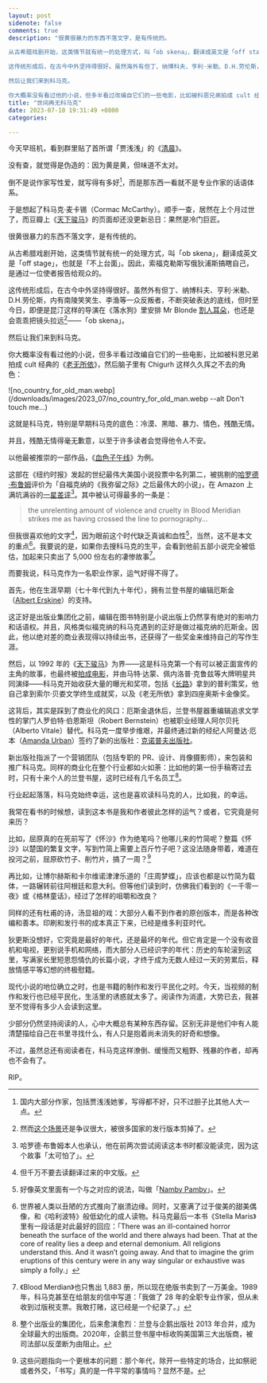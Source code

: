 ```yaml
---
layout: post
sidenote: false
comments: true
description: "很黄很暴力的东西不落文字，是有传统的。

从古希腊戏剧开始，这类情节就有统一的处理方式，叫「ob skena」，翻译成英文是「off stage」，也就是「不上台面」。因此，索福克勒斯写俄狄浦斯搞瞎自己，是通过一位使者报告给观众的。

这传统形成后，在古今中外坚持得很好。虽然海外有但丁、纳博科夫、亨利·米勒、D.H.劳伦斯，我们有南陵笑笑生、李渔等等反叛者，在不断突破表达的底线，但时至今日，即便是昆汀这样的导演在《落水狗》里安排 Mr Blonde 割人耳朵，也还是会乖乖把镜头拉远2——「ob skena」。

然后让我们来到科马克。

你大概率没有看过他的小说，但多半看过改编自它们的一些电影，比如被科恩兄弟拍成 cult 经典的《老无所依》，然后脑子里有 Chigurh 这样久久挥之不去的角色"
title: "世间再无科马克"
date: 2023-07-10 19:31:49 +0800
categories:

---
```


今天早班机，看到群里贴了首所谓「贾浅浅」的《[清晨](https://www.douyin.com/zhuanti/7242077867406952487)》。

没有查，就觉得是伪造的：因为黄是黄，但味道不太对。

倒不是说作家写性爱，就写得有多好[^1]，而是那东西一看就不是专业作家的话语体系。

于是想起了科马克·麦卡锡（Cormac McCarthy）。顺手一查，居然在上个月过世了，而豆瓣上《[天下骏马](https://book.douban.com/subject/35178386/)》的页面却还没更新忌日：果然是冷门巨匠。

很黄很暴力的东西不落文字，是有传统的。

从古希腊戏剧开始，这类情节就有统一的处理方式，叫「ob skena」，翻译成英文是「off stage」，也就是「不上台面」。因此，索福克勒斯写俄狄浦斯搞瞎自己，是通过一位使者报告给观众的。

这传统形成后，在古今中外坚持得很好。虽然外有但丁、纳博科夫、亨利·米勒、D.H.劳伦斯，内有南陵笑笑生、李渔等一众反叛者，不断突破表达的底线，但时至今日，即便是昆汀这样的导演在《落水狗》里安排 Mr Blonde [割人耳朵](https://www.youtube.com/watch?v=uJfORxWsZUY)，也还是会乖乖把镜头拉远[^2]——「ob skena」。

然后让我们来到科马克。

你大概率没有看过他的小说，但多半看过改编自它们的一些电影，比如被科恩兄弟拍成 cult 经典的《[老无所依](https://movie.douban.com/subject/1857099/)》，然后脑子里有 Chigurh 这样久久挥之不去的角色：

![no_country_for_old_man.webp](/downloads/images/2023_07/no_country_for_old_man.webp --alt Don't touch me...)

这就是科马克，特别是早期科马克的底色：冷漠、黑暗、暴力、情色，残酷无情。

并且，残酷无情得毫无歉意，以至于许多读者会觉得他令人不安。

以他最被推崇的一部作品，《[血色子午线](https://en.wikipedia.org/wiki/Blood_Meridian)》为例。

这部在《纽约时报》发起的世纪最伟大美国小说投票中名列第二，被挑剔的[哈罗德·布鲁姆](https://baike.baidu.com/item/%E5%93%88%E7%BD%97%E5%BE%B7%C2%B7%E5%B8%83%E9%B2%81%E5%A7%86/3219214)评价为「自福克纳的《我弥留之际》之后最伟大的小说」，在 Amazon 上满坑满谷的[一星差评](https://biblioklept.org/2023/06/15/selections-from-one-star-amazon-reviews-of-cormac-mccarthys-blood-meridian-2/)[^3]。其中被认可得最多的一条是：

> the unrelenting amount of violence and cruelty in Blood Meridian strikes me as having crossed the line to pornography...

但我很喜欢他的文字[^4]，因为眼前这个时代缺乏真诚和血性[^5]，当然，这不是本文的重点[^6]。我要说的是，如果你去搜科马克的生平，会看到他前五部小说完全被低估，加起来只卖出了 5,000 份左右的凄惨故事[^7]。

而要我说，科马克作为一名职业作家，运气好得不得了。

首先，他在生涯早期（七十年代到九十年代），拥有兰登书屋的编辑厄斯金（[Albert Erskine](https://www.deseret.com/1993/2/5/19030433/random-editor-albert-erskine-dies-at-age-81)）的支持。

这正好是出版业集团化之前，编辑在图书特别是小说出版上仍然享有绝对的影响力和话语权。并且，风格类似福克纳的科马克遇到的正好是做过福克纳的厄斯金。因此，他以绝对差的商业表现得以持续出书，还获得了一些奖金来维持自己的写作生涯。

然后，以 1992 年的《[天下骏马](https://book.douban.com/subject/35178386/)》为界——这是科马克第一个有可以被正面宣传的主角的故事，也最终被[拍成电影](https://movie.douban.com/subject/1292858/)，并由马特·达蒙、佩内洛普·克鲁兹等大牌明星共同演绎——科马克开始收获大量的曝光和奖项，包括《[长路](https://zh.wikipedia.org/zh-hans/%E8%B7%AF_(%E5%B0%8F%E8%AA%AA))》拿到的普利策奖，他自己拿到索尔·贝娄文学终生成就奖，以及《老无所依》拿到四座奥斯卡金像奖。

这背后，其实是踩到了商业化的风口：厄斯金退休后，兰登书屋器重编辑追求文学性的掌门人罗伯特·伯恩斯坦（Robert Bernstein）也被职业经理人阿尔贝托（Alberto Vitale）替代。科马克一度举步维艰，并最终通过新的经纪人阿曼达·厄本（[Amanda Urban](https://en.wikipedia.org/wiki/Amanda_Urban)）签约了新的出版社：[克诺普夫出版社](https://knopfdoubleday.com/imprint/knopf/)。

新出版社指派了一个营销团队（包括专职的 PR、设计、肖像摄影师），来包装和推广科马克。同样的商业化在整个行业都如火如荼：比如他的第一份手稿寄过去时，只有十来个人的兰登书屋，这时已经有几千名员工[^8]。

行业起起落落，科马克始终幸运，这也是喜欢读科马克的人，比如我，的幸运。

我常在看书的时候想，读到这本书是我和作者彼此怎样的运气？或者，它究竟是何来历？

比如，屈原真的在死前写了《怀沙》作为绝笔吗？他哪儿来的竹简呢？整篇《怀沙》以楚国的繁复文字，写到竹简上需要上百斤竹子吧？这没法随身带着，难道在投河之前，屈原砍竹子、削竹片，搞了一周？[^9]

再比如，让博尔赫斯和卡尔维诺津津乐道的「庄周梦蝶」，应该也都是以竹简为载体，一路辗转前往阿根廷和意大利。但等他们读到时，仿佛我们看到的《一千零一夜》或《格林童话》，经过了怎样的咀嚼和改良？

同样的还有杜甫的诗，汤显祖的戏：大部分人看不到作者的原创版本，而是各种改编和善本。印刷和发行书的成本真正下来，已经是维多利亚时代。

狄更斯没想好，它究竟是最好的年代，还是最坏的年代。但它肯定是一个没有收音机和电视，更别说手机和网络，而大部分人已经识字的年代：历史的车轮滚到这里，写满家长里短恩怨情仇的长篇小说，才终于成为无数人经过一天的劳累后，释放情感平等幻想的终极慰籍。

现代小说的地位确立之时，也是书籍的制作和发行平民化之时。今天，当视频的制作和发行也已经平民化，生活里的诱惑就太多了。阅读作为消遣，大势已去，我甚至不觉得有多少人会读到这里。

少部分仍然坚持阅读的人，心中大概总有某种东西存留。区别无非是他们中有人能清楚描绘自己在书里寻找什么，有人只是抱着尚未消失的好奇和想像。

不过，虽然总还有阅读者在，科马克这样潦倒、缓慢而又粗野、残暴的作者，却再也不会有了。

RIP。

[^1]: 国内大部分作家，包括贾浅浅她爹，写得都不好，只不过胆子比其他人大一点。
[^2]: 然而[这个场景](https://www.youtube.com/watch?v=uJfORxWsZUY)还是争议很大，被很多国家的发行版本剪掉了。
[^3]: 哈罗德·布鲁姆本人也承认，他在前两次尝试阅读这本书时都没能读完，因为这个故事「太可怕了」。
[^4]: 但千万不要去读翻译过来的中文版。
[^5]: 好像英文里面有一个与之对应的说法，叫做「[Namby Pamby](https://en.wikipedia.org/wiki/Namby-pamby)」。
[^6]: 世界被人类以丑陋的方式推向了崩溃边缘。同时，又塞满了过于俊美的甜美偶像，和《哈利波特》般低幼化的成人读物。科马克最后一本书《Stella Maris》里有一段话是对此最好的回应：「There was an ill-contained horror beneath the surface of the world and there always had been. That at the core of reality lies a deep and eternal demonium. All religions understand this. And it wasn’t going away. And that to imagine the grim eruptions of this century were in any way singular or exhaustive was simply a folly.」
[^7]: 《Blood Merdian》也只售出 1,883 册，所以现在绝版书卖到了一万美金。1989 年，科马克甚至在给朋友的信中写道：「我做了 28 年的全职专业作家，但从未收到过版税支票。我敢打赌，这已经是一个纪录了。」
[^8]: 整个出版业的集团化，后来愈演愈烈：兰登与企鹅出版社 2013 年合并，成为全球最大的出版商。2020年，企鹅兰登书屋中标收购美国第三大出版商，被司法部以反垄断为由阻止。
[^9]: 这些问题指向一个更根本的问题：那个年代，除开一些特定的场合，比如祭祀或者外交，「书写」真的是一件平常的事情吗？显然不是。

